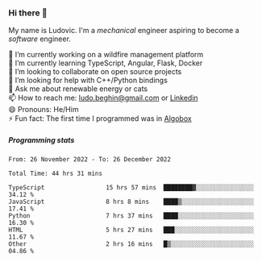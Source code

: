 ### Hi there 👋

My name is Ludovic. I'm a *mechanical* engineer aspiring to become a *software* engineer.

 🔭 I’m currently working on a wildfire management platform<br/>
 🌱 I’m currently learning TypeScript, Angular, Flask, Docker<br/>
 👯 I’m looking to collaborate on open source projects<br/>
 🤔 I’m looking for help with C++/Python bindings<br/>
 💬 Ask me about renewable energy or cats<br/>
 📫 How to reach me: ludo.beghin@gmail.com or [Linkedin](https://www.linkedin.com/in/ludovic-beghin/)<br/>
 😄 Pronouns: He/Him<br/>
 ⚡ Fun fact: The first time I programmed was in [Algobox](https://fr.wikipedia.org/wiki/Algobox)<br/>

##### Programming stats
<!--START_SECTION:waka-->

```text
From: 26 November 2022 - To: 26 December 2022

Total Time: 44 hrs 31 mins

TypeScript                 15 hrs 57 mins  ████████▓░░░░░░░░░░░░░░░░   34.12 %
JavaScript                 8 hrs 8 mins    ████▒░░░░░░░░░░░░░░░░░░░░   17.41 %
Python                     7 hrs 37 mins   ████░░░░░░░░░░░░░░░░░░░░░   16.30 %
HTML                       5 hrs 27 mins   ███░░░░░░░░░░░░░░░░░░░░░░   11.67 %
Other                      2 hrs 16 mins   █▒░░░░░░░░░░░░░░░░░░░░░░░   04.86 %
```

<!--END_SECTION:waka-->
